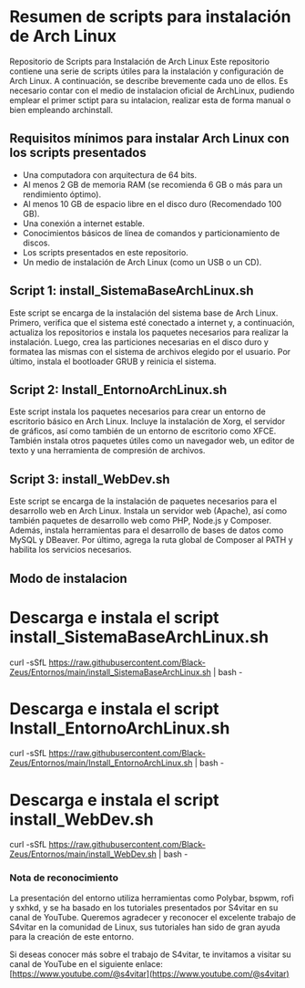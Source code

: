 # Resumen de scripts para instalación de Arch Linux

Repositorio de Scripts para Instalación de Arch Linux
Este repositorio contiene una serie de scripts útiles para la instalación y configuración de Arch Linux. A continuación, se describe brevemente cada uno de ellos.
Es necesario contar con el medio de instalacion oficial de ArchLinux, pudiendo emplear el primer sctipt para su intalacion, realizar esta de forma manual o bien empleando archinstall.

## Requisitos mínimos para instalar Arch Linux con los scripts presentados

- Una computadora con arquitectura de 64 bits.
- Al menos 2 GB de memoria RAM (se recomienda 6 GB o más para un rendimiento óptimo).
- Al menos 10 GB de espacio libre en el disco duro (Recomendado 100 GB).
- Una conexión a internet estable.
- Conocimientos básicos de línea de comandos y particionamiento de discos.
- Los scripts presentados en este repositorio.
- Un medio de instalación de Arch Linux (como un USB o un CD).


## Script 1: install_SistemaBaseArchLinux.sh
Este script se encarga de la instalación del sistema base de Arch Linux. Primero, verifica que el sistema esté conectado a internet y, a continuación, actualiza los repositorios e instala los paquetes necesarios para realizar la instalación. Luego, crea las particiones necesarias en el disco duro y formatea las mismas con el sistema de archivos elegido por el usuario. Por último, instala el bootloader GRUB y reinicia el sistema.

## Script 2: Install_EntornoArchLinux.sh
Este script instala los paquetes necesarios para crear un entorno de escritorio básico en Arch Linux. Incluye la instalación de Xorg, el servidor de gráficos, así como también de un entorno de escritorio como XFCE. También instala otros paquetes útiles como un navegador web, un editor de texto y una herramienta de compresión de archivos.

## Script 3: install_WebDev.sh
Este script se encarga de la instalación de paquetes necesarios para el desarrollo web en Arch Linux. Instala un servidor web (Apache), así como también paquetes de desarrollo web como PHP, Node.js y Composer. Además, instala herramientas para el desarrollo de bases de datos como MySQL y DBeaver. Por último, agrega la ruta global de Composer al PATH y habilita los servicios necesarios.


## Modo de instalacion
# Descarga e instala el script install_SistemaBaseArchLinux.sh
curl -sSfL https://raw.githubusercontent.com/Black-Zeus/Entornos/main/install_SistemaBaseArchLinux.sh | bash -

# Descarga e instala el script Install_EntornoArchLinux.sh
curl -sSfL https://raw.githubusercontent.com/Black-Zeus/Entornos/main/Install_EntornoArchLinux.sh | bash -

# Descarga e instala el script install_WebDev.sh
curl -sSfL https://raw.githubusercontent.com/Black-Zeus/Entornos/main/install_WebDev.sh | bash -

### Nota de reconocimiento

La presentación del entorno utiliza herramientas como Polybar, bspwm, rofi y sxhkd, y se ha basado en los tutoriales presentados por S4vitar en su canal de YouTube. Queremos agradecer y reconocer el excelente trabajo de S4vitar en la comunidad de Linux, sus tutoriales han sido de gran ayuda para la creación de este entorno.

Si deseas conocer más sobre el trabajo de S4vitar, te invitamos a visitar su canal de YouTube en el siguiente enlace: [https://www.youtube.com/@s4vitar](https://www.youtube.com/@s4vitar)
